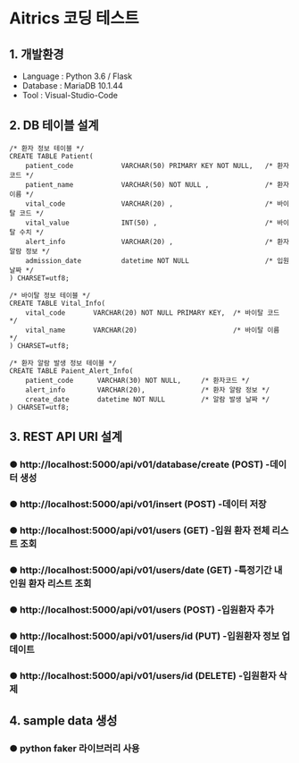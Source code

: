 # Aitrics 코딩 테스트

## 1. 개발환경
- Language : Python 3.6 / Flask
- Database : MariaDB 10.1.44
- Tool : Visual-Studio-Code

## 2. DB 테이블 설계
```
/* 환자 정보 테이블 */
CREATE TABLE Patient(    
    patient_code            VARCHAR(50) PRIMARY KEY NOT NULL,   /* 환자코드 */
    patient_name            VARCHAR(50) NOT NULL ,              /* 환자이름 */
    vital_code              VARCHAR(20) ,                       /* 바이탈 코드 */
    vital_value             INT(50) ,                           /* 바이탈 수치 */
    alert_info              VARCHAR(20) ,                       /* 환자 알람 정보 */
    admission_date          datetime NOT NULL                   /* 입원 날짜 */    
) CHARSET=utf8;

```

```
/* 바이탈 정보 테이블 */
CREATE TABLE Vital_Info(    
    vital_code       VARCHAR(20) NOT NULL PRIMARY KEY,  /* 바이탈 코드 */
    vital_name       VARCHAR(20)                        /* 바이탈 이름 */
) CHARSET=utf8;
```

```
/* 환자 알람 발생 정보 테이블 */
CREATE TABLE Paient_Alert_Info(
    patient_code      VARCHAR(30) NOT NULL,     /* 환자코드 */
    alert_info        VARCHAR(20),              /* 환자 알람 정보 */
    create_date       datetime NOT NULL         /* 알람 발생 날짜 */    
) CHARSET=utf8;

```

## 3. REST API URI 설계
### ● http://localhost:5000/api/v01/database/create (POST) -데이터 생성
### ● http://localhost:5000/api/v01/insert          (POST) -데이터 저장

### ● http://localhost:5000/api/v01/users  		 (GET)    -입원 환자 전체 리스트 조회
### ● http://localhost:5000/api/v01/users/date  (GET)    -특정기간 내 인원 환자 리스트 조회
### ● http://localhost:5000/api/v01/users        (POST)   -입원환자 추가
### ● http://localhost:5000/api/v01/users/id    (PUT)    -입원환자 정보 업데이트
### ● http://localhost:5000/api/v01/users/id    (DELETE) -입원환자 삭제

## 4. sample data 생성
### ● python faker 라이브러리 사용

